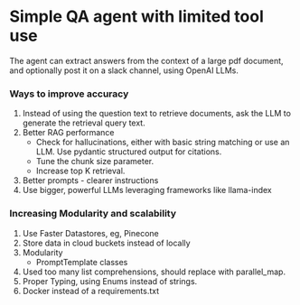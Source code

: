 # Simple QA agent with limited tool use

The agent can extract answers from the context of a large pdf document, and optionally post it on a slack channel, using OpenAI LLMs.

### Ways to improve accuracy

1. Instead of using the question text to retrieve documents, ask the LLM to generate the retrieval query text.
2. Better RAG performance
   - Check for hallucinations, either with basic string matching or use an LLM. Use pydantic structured output for citations.
   - Tune the chunk size parameter.
   - Increase top K retrieval.
3. Better prompts - clearer instructions
4. Use bigger, powerful LLMs leveraging frameworks like llama-index

### Increasing Modularity and scalability

1. Use Faster Datastores, eg, Pinecone
2. Store data in cloud buckets instead of locally
3. Modularity
   - PromptTemplate classes
4. Used too many list comprehensions, should replace with parallel_map.
5. Proper Typing, using Enums instead of strings.
6. Docker instead of a requirements.txt